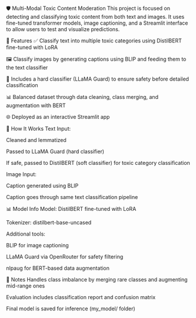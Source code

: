 🛡️ Multi-Modal Toxic Content Moderation
This project is focused on detecting and classifying toxic content from both text and images. It uses fine-tuned transformer models, image captioning, and a Streamlit interface to allow users to test and visualize predictions.

📌 Features
✅ Classify text into multiple toxic categories using DistilBERT fine-tuned with LoRA

🖼️ Classify images by generating captions using BLIP and feeding them to the text classifier

🧠 Includes a hard classifier (LLaMA Guard) to ensure safety before detailed classification

📊 Balanced dataset through data cleaning, class merging, and augmentation with BERT

🌐 Deployed as an interactive Streamlit app

🏁 How It Works
Text Input:

Cleaned and lemmatized

Passed to LLaMA Guard (hard classifier)

If safe, passed to DistilBERT (soft classifier) for toxic category classification

Image Input:

Caption generated using BLIP

Caption goes through same text classification pipeline

📊 Model Info
Model: DistilBERT fine-tuned with LoRA

Tokenizer: distilbert-base-uncased

Additional tools:

BLIP for image captioning

LLaMA Guard via OpenRouter for safety filtering

nlpaug for BERT-based data augmentation

📎 Notes
Handles class imbalance by merging rare classes and augmenting mid-range ones

Evaluation includes classification report and confusion matrix

Final model is saved for inference (my_model/ folder)
